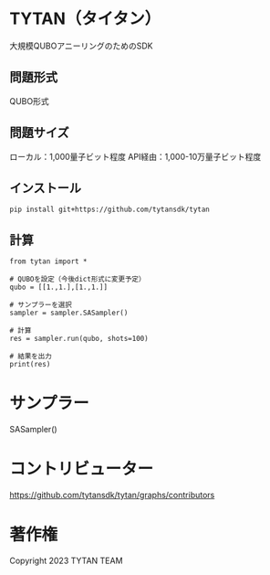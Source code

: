 # TYTAN（タイタン）
大規模QUBOアニーリングのためのSDK

## 問題形式
QUBO形式

## 問題サイズ
ローカル：1,000量子ビット程度
API経由：1,000-10万量子ビット程度

## インストール
```
pip install git+https://github.com/tytansdk/tytan
```

## 計算
```
from tytan import *

# QUBOを設定（今後dict形式に変更予定）
qubo = [[1.,1.],[1.,1.]]

# サンプラーを選択
sampler = sampler.SASampler()

# 計算
res = sampler.run(qubo, shots=100)

# 結果を出力
print(res)
```

# サンプラー
SASampler()

# コントリビューター
https://github.com/tytansdk/tytan/graphs/contributors

# 著作権
Copyright 2023 TYTAN TEAM
